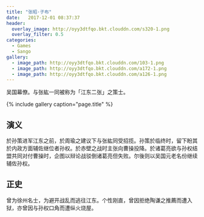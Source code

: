 ```yaml
---
title: "张昭·子布"
date:   2017-12-01 08:37:37
header:
  overlay_image: http://oyy3dtfqo.bkt.clouddn.com/s320-1.png
  overlay_filter: 0.5
categories:
  - Games
  - Sango
gallery:
  - image_path: http://oyy3dtfqo.bkt.clouddn.com/103-1.png
  - image_path: http://oyy3dtfqo.bkt.clouddn.com/a172-1.png
  - image_path: http://oyy3dtfqo.bkt.clouddn.com/a126-1.png
---
```


吴国幕僚。与张紘一同被称为「江东二张」之策士。

{% include gallery caption="page.title" %}

## 演义

於孙策进军江东之前，於周瑜之建议下与张紘同受招揽。孙策於临终时，留下盼其於内政方面辅佐继位者孙权。於赤壁之战时主张向曹操投降。於诸葛亮欲与孙权结盟共同对付曹操时，企图以辩论战驳倒诸葛亮但失败。尔後则以吴国元老名份继续辅佐孙权。

## 正史

曾为徐州名士，为避开战乱而逃往江东。个性刚直，曾因拒绝陶谦之推薦而遭入狱，亦曾因与孙权口角而遭纵火烧屋。